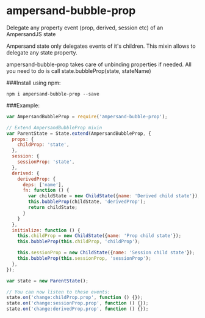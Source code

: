 # ampersand-bubble-prop
Delegate any property event (prop, derived, session etc) of an AmpersandJS state

Ampersand state only delegates events of it's children. This mixin allows to delegate any state property.

ampersand-bubble-prop takes care of unbinding properties if needed. All you need to do is call state.bubbleProp(state, stateName)

###Install using npm:
```
npm i ampersand-bubble-prop --save
```

###Example:
```javascript
var AmpersandBubbleProp = require('ampersand-bubble-prop');

// Extend AmpersandBubbleProp mixin
var ParentState = State.extend(AmpersandBubbleProp, {
  props: {
    childProp: 'state',
  },
  session: {
    sessionProp: 'state',
  },
  derived: {
    derivedProp: {
      deps: ['name'],
      fn: function () {
        var childState = new ChildState({name: 'Derived child state'});
        this.bubbleProp(childState, 'derivedProp');
        return childState;
      }
    }
  },
  initialize: function () {
    this.childProp = new ChildState({name: 'Prop child state'});
    this.bubbleProp(this.childProp, 'childProp');

    this.sessionProp = new ChildState({name: 'Session child state'});
    this.bubbleProp(this.sessionProp, 'sessionProp');
  },
});

var state = new ParentState();

// You can now listen to these events:
state.on('change:childProp.prop', function () {});
state.on('change:sessionProp.prop', function () {});
state.on('change:derivedProp.prop', function () {});
```
